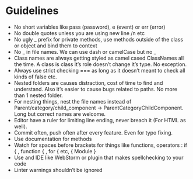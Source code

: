 # Guidelines

- No short variables like pass (password), e (event) or err (error)
- No double quotes unless you are using new line /n etc
- No ugly _ prefix for private methods, use methods outside of the class or object and bind them to context
- No _ in file names. We can use dash or camelCase but no _
- Class names are always getting styled as camel cased ClassNames all the time. A class is class it’s role doesn’t change it’s type. No exception.
- Always use strict checking === as long as it doesn’t meant to check all kinds of false etc.
- Nested folders are causes distraction, cost of time to find and understand. Also it’s easier to cause bugs related to paths. No more than 1 nested folder.
- For nesting things, nest the file names instead of Parent/category/child_component -> ParentCategoryChildComponent. Long but correct names are welcome.
- Editor have a ruler for limiting line ending, never breach it (For HTML as well).
- Commit often, push often after every feature. Even for typo fixing.
- Use documentation for methods
- Watch for spaces before brackets for things like functions, operators : if { , function { , for { etc, { Module }
- Use and IDE like WebStorm or plugin that makes spellchecking to your code
- Linter warnings shouldn’t be ignored
